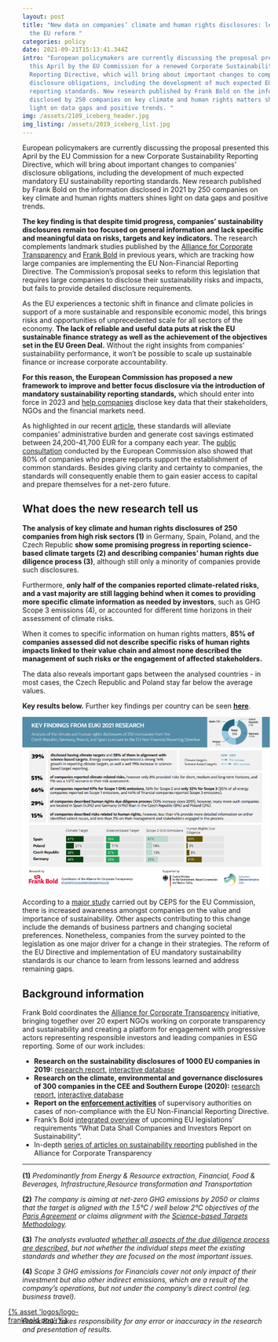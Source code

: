 ```yaml
---
layout: post
title: "New data on companies’ climate and human rights disclosures: lessons for
  the EU reform "
categories: policy
date: 2021-09-21T15:13:41.344Z
intro: "European policymakers are currently discussing the proposal presented
  this April by the EU Commission for a renewed Corporate Sustainability
  Reporting Directive, which will bring about important changes to companies’
  disclosure obligations, including the development of much expected EU
  reporting standards. New research published by Frank Bold on the information
  disclosed by 250 companies on key climate and human rights matters shines
  light on data gaps and positive trends. "
img: /assets/2109_iceberg_header.jpg
img_listing: /assets/2019_iceberg_list.jpg
---
```

European policymakers are currently discussing the proposal presented this April by the EU Commission for a new Corporate Sustainability Reporting Directive, which will bring about important changes to companies’ disclosure obligations, including the development of much expected mandatory EU sustainability reporting standards. New research published by Frank Bold on the information disclosed in 2021 by 250 companies on key climate and human rights matters shines light on data gaps and positive trends. 

**The key finding is that despite timid progress, companies’ sustainability disclosures remain too focused on general information and lack specific and meaningful data on risks, targets and key indicators.** The research complements landmark studies published by the [Alliance for Corporate Transparency](https://www.allianceforcorporatetransparency.org/) and [Frank Bold](https://en.frankbold.org/) in previous years, which are tracking how large companies are implementing the EU Non-Financial Reporting Directive. The Commission’s proposal seeks to reform this legislation that requires large companies to disclose their sustainability risks and impacts, but fails to provide detailed disclosure requirements.

As the EU experiences a tectonic shift in finance and climate policies in support of a more sustainable and responsible economic model, this brings risks and opportunities of unprecedented scale for all sectors of the economy. **The lack of reliable and useful data puts at risk the EU sustainable finance strategy as well as the achievement of the objectives set in the EU Green Deal.** Without the right insights from companies’ sustainability performance, it won’t be possible to scale up sustainable finance or increase corporate accountability. 

**For this reason, the European Commission has proposed a new framework to improve and better focus disclosure via the introduction of mandatory sustainability reporting standards,** which should enter into force in 2023 and [help companies](https://www.allianceforcorporatetransparency.org/news/the-missing-piece-corporate-sustainability-standards-in-the-eu-and-how-they-fit-with-the-investors-disclosure-regulation-and-taxonomy.html) disclose key data that their stakeholders, NGOs and the financial markets need. 

As highlighted in our recent [article](https://bit.ly/2VHtxWc), these standards will alleviate companies’ administrative burden and generate cost savings estimated between 24,200-41,700 EUR for a company each year. The [public consultation](https://ec.europa.eu/info/law/better-regulation/have-your-say/initiatives/12129-Revision-of-Non-Financial-Reporting-Directive/public-consultation_en) conducted by the European Commission also showed that 80% of companies who prepare reports support the establishment of common standards. Besides giving clarity and certainty to companies, the standards will consequently enable them to gain easier access to capital and prepare themselves for a net-zero future.



## What does the new research tell us

**The analysis of key climate and human rights disclosures of 250 companies from high risk sectors (1)** in Germany, Spain, Poland, and the Czech Republic **show some promising progress in reporting science-based climate targets (2) and describing companies’ human rights due diligence process (3)**, although still only a minority of companies provide such disclosures. 

Furthermore, **only half of the companies reported climate-related risks, and a vast majority are still lagging behind when it comes to providing more specific climate information as needed by investors**, such as GHG Scope 3 emissions (4), or accounted for different time horizons in their assessment of climate risks. 

When it comes to specific information on human rights matters, **85% of companies assessed did not describe specific risks of human rights impacts linked to their value chain and almost none described the management of such risks or the engagement of affected stakeholders.** 

The data also reveals important gaps between the analysed countries - in most cases, the Czech Republic and Poland stay far below the average values. 

**Key results below.** Further key findings per country can be seen **[here](https://www.allianceforcorporatetransparency.org/assets/2109_2021-research_results.pdf)**. 

![Key findings from EUKI 2021 research](/assets/2019_key_findings.png "Key findings from EUKI 2021 research")

According to a [major study](https://op.europa.eu/en/publication-detail/-/publication/1ef8fe0e-98e1-11eb-b85c-01aa75ed71a1/language-en/format-PDF/source-201819497) carried out by CEPS for the EU Commission, there is increased awareness amongst companies on the value and importance of sustainability. Other aspects contributing to this change include the demands of business partners and changing societal preferences. Nonetheless, companies from the survey pointed to the legislation as one major driver for a change in their strategies. The reform of the EU Directive and implementation of EU mandatory sustainability standards is our chance to learn from lessons learned and address remaining gaps.

## Background information

Frank Bold coordinates the [Alliance for Corporate Transparency](https://www.allianceforcorporatetransparency.org/) initiative, bringing together over 20 expert NGOs working on corporate transparency and sustainability and creating a platform for engagement with progressive actors representing responsible investors and leading companies in ESG reporting. Some of our work includes:

* **Research on the sustainability disclosures of 1000 EU companies in 2019:** [research report,](https://www.allianceforcorporatetransparency.org/assets/2019_Research_Report%20_Alliance_for_Corporate_Transparency.pdf) [interactive database](https://www.allianceforcorporatetransparency.org/database/2019.html)
* **Research on the climate, environmental and governance disclosures of 300 companies in the CEE and Southern Europe (2020):** [research report,](https://www.allianceforcorporatetransparency.org/assets/Research_Report_EUKI_2020.pdf) [interactive database](https://www.allianceforcorporatetransparency.org/database/2020.html)
* **Report on the [enforcement activities](https://bit.ly/3DZRBoi)** of supervisory authorities on cases of non-compliance with the EU Non-Financial Reporting Directive.
* Frank’s Bold [integrated overview](https://en.frankbold.org/sites/default/files/publikace/sustainability_reporting_guidance_frank_bold_updated.pdf) of upcoming EU legislations' requirements “What Data Shall Companies and Investors Report on Sustainability”. 
* In-depth [series of articles on sustainability reporting](https://www.allianceforcorporatetransparency.org/news/categories/#monthly-articles) published in the Alliance for Corporate Transparency

<hr>

**(1)** *Predominantly from Energy & Resource extraction, Financial, Food & Beverages, Infrastructure,Resource transformation and Transportation*

**(2)** *The company is aiming at net-zero GHG emissions by 2050 or claims that the target is aligned with the 1.5°C / well below 2°C objectives of the [Paris Agreement](https://unfccc.int/process-and-meetings/the-paris-agreement/the-paris-agreement) or claims alignment with the [Science-based Targets Methodology](https://sciencebasedtargets.org/business-ambition-for-1-5c#start).*

**(3)** *The analysts evaluated [whether all aspects of the due diligence process are described,](http://mneguidelines.oecd.org/OECD-Due-Diligence-Guidance-for-Responsible-Business-Conduct.pdf) but not whether the individual steps meet the existing standards and whether they are focused on the most important issues.*

**(4)** *Scope 3 GHG emissions for Financials cover not only impact of their investment but also other indirect emissions, which are a result of the company’s operations, but not under the company’s direct control (eg. business travel).*

<a href="https://en.frankbold.org/" style="
max-width: 200px;
display: block;
margin-left: -29px;
margin-bottom: -29px;">{% asset 'logos/logo-frankbold.png' %}</a>

*Frank Bold takes responsibility for any error or inaccuracy in the research and presentation of results.*